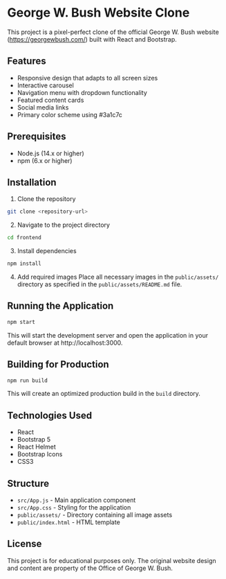 # George W. Bush Website Clone

This project is a pixel-perfect clone of the official George W. Bush website (https://georgewbush.com/) built with React and Bootstrap.

## Features

- Responsive design that adapts to all screen sizes
- Interactive carousel 
- Navigation menu with dropdown functionality
- Featured content cards
- Social media links
- Primary color scheme using #3a1c7c

## Prerequisites

- Node.js (14.x or higher)
- npm (6.x or higher)

## Installation

1. Clone the repository
```bash
git clone <repository-url>
```

2. Navigate to the project directory
```bash
cd frontend
```

3. Install dependencies
```bash
npm install
```

4. Add required images
   Place all necessary images in the `public/assets/` directory as specified in the `public/assets/README.md` file.

## Running the Application

```bash
npm start
```

This will start the development server and open the application in your default browser at http://localhost:3000.

## Building for Production

```bash
npm run build
```

This will create an optimized production build in the `build` directory.

## Technologies Used

- React
- Bootstrap 5
- React Helmet
- Bootstrap Icons
- CSS3

## Structure

- `src/App.js` - Main application component
- `src/App.css` - Styling for the application
- `public/assets/` - Directory containing all image assets
- `public/index.html` - HTML template

## License

This project is for educational purposes only. The original website design and content are property of the Office of George W. Bush.
